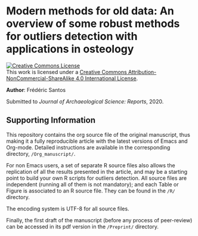 Modern methods for old data: An overview of some robust methods for outliers detection with applications in osteology
=====================================================================================================================

<a rel="license" href="http://creativecommons.org/licenses/by-nc-sa/4.0/"><img alt="Creative Commons License" style="border-width:0" src="https://i.creativecommons.org/l/by-nc-sa/4.0/88x31.png" /></a><br />This work is licensed under a <a rel="license" href="http://creativecommons.org/licenses/by-nc-sa/4.0/">Creative Commons Attribution-NonCommercial-ShareAlike 4.0 International License</a>.

**Author**: Frédéric Santos

Submitted to *Journal of Archaeological Science: Reports*, 2020.

## Supporting Information

This repository contains the org source file of the original manuscript, thus making it a fully reproducible article with the latest versions of Emacs and Org-mode. Detailed instructions are available in the corresponding directory, `/Org_manuscript/`.

For non Emacs users, a set of separate R source files also allows the replication of all the results presented in the article, and may be a starting point to build your own R scripts for outliers detection. All source files are independent (running all of them is not mandatory); and each Table or Figure is associated to an R source file. They can be found in the `/R/` directory.

The encoding system is UTF-8 for all source files.

Finally, the first draft of the manuscript (before any process of peer-review) can be accessed in its pdf version in the `/Preprint/` directory.
